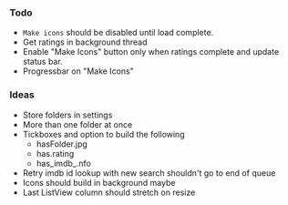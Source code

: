 ### Todo

* `Make icons` should be disabled until load complete.
* Get ratings in background thread
* Enable "Make Icons" button only when ratings complete and update status bar.
* Progressbar on "Make Icons"

### Ideas

* Store folders in settings
* More than one folder at once
* Tickboxes and option to build the following
  * hasFolder.jpg
  * has.rating
  * has_imdb_.nfo
* Retry imdb id lookup with new search shouldn't go to end of queue
* Icons should build in background maybe
* Last ListView column should stretch on resize
